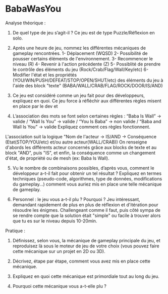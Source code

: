 # BabaWasYou
 
Analyse théorique :

1. De quel type de jeu s’agit-il ?
Ce jeu est de type Puzzle/Réflexion en solo.

2. Après une heure de jeu, nommez les différentes mécaniques de gameplay
rencontrées.
   1- Déplacement (WQSD)
   2- Possibilité de pousser certains éléments de l'environnement.
   3- Recommencer le niveau (R)
   4- Revenir à l'action précédente (Z)
   5- Possiblité de prendre le contrôle des éléments du jeu (Rock/Crab/Flag/Wall/Key/etc)
   6- Modifier l'état et les propriétés (YOU/WIN/PUSH/DEFEAT/STOP/OPEN/SHUT/etc) des éléments du jeu à l'aide des block "texte" (BABA/WALL/CRAB/FLAG/ROCK/DOOR/IS/AND)

3. Ce jeu est considéré comme un jeu fait pour des développeurs, expliquez en quoi.
Ce jeu force à réfléchir aux différentes règles misent en place par le dev et 

4. L’association des mots se font selon certaines règles :
“Baba Is Wall” -> valide /
“Wall Is You” -> valide /
“You Is Baba” -> non valide /
“Baba and Wall Is You” -> valide
Expliquez comment ces règles fonctionnent.

L'association suit la logique "Nom de l'acteur -> IS/AND -> Conséquence (Etat(STOP/YOU/etc) et/ou autre acteur(WALL/CRAB))
On renseigne d'abords les différents acteur concernés grâce aux blocks de texte et au block "AND", puis "IS", et enfin, la conséquence comme un changement d'état, de propriété ou de mesh (ex: Baba Is Wall).


5. Vu le nombre de combinaisons possibles, d’après vous, comment le développeur
a-t-il fait pour obtenir un tel résultat ? Expliquez en termes techniques (pseudo-code,
algorithmes, type de données, modifications du gameplay…) comment vous auriez
mis en place une telle mécanique de gameplay.


6. Personnel : le jeu vous a-t-il plu ? Pourquoi ?
Jeu intéressant, demandant rapidement de plus en plus de réflexion et d'itération pour résoudre les énigmes. 
Challengeant comme il faut, puis côté sympa de se rendre compte que la solution était "simple" ou facile à trouver alors que tu es sur le niveau depuis 10-20min. 



Pratique :
1. Définissez, selon vous, la mécanique de gameplay principale du jeu, et reproduisez
là sous le moteur de jeu de votre choix (vous pouvez faire cette mécanique sur un
projet en 2D ou 3D).

2. Décrivez, étape par étape, comment vous avez mis en place cette mécanique.

3. Expliquez en quoi cette mécanique est primordiale tout au long du jeu.

4. Pourquoi cette mécanique vous a-t-elle plu ?